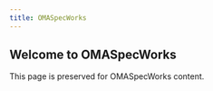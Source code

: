 ```yaml
---
title: OMASpecWorks
---
```


## Welcome to OMASpecWorks

This page is preserved for OMASpecWorks content.
